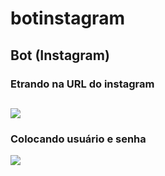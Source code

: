# botinstagram
 Bot (Instagram)
 -----
### Etrando na URL do instagram 
 ![](https://ik.imagekit.io/cvl9jqbo47c/entrando_na_pag_yPBxCWzGin.png)
 -----
### Colocando usuário e senha
 ![](https://ik.imagekit.io/cvl9jqbo47c/usurario_senha_Ys_IrqSx1.png)
